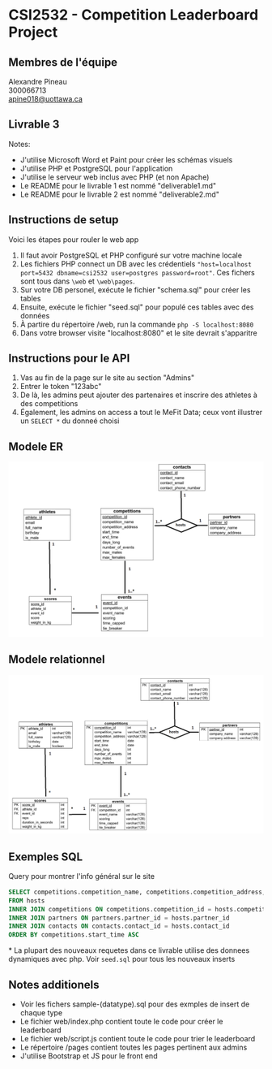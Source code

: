 # CSI2532 - Competition Leaderboard Project

## Membres de l'équipe
Alexandre Pineau  
300066713  
apine018@uottawa.ca

## Livrable 3
Notes:
* J'utilise Microsoft Word et Paint pour créer les schémas visuels
* J'utilise PHP et PostgreSQL pour l'application
* J'utilise le serveur web inclus avec PHP (et non Apache)
* Le README pour le livrable 1 est nommé "deliverable1.md"
* Le README pour le livrable 2 est nommé "deliverable2.md"

## Instructions de setup 
Voici les étapes pour rouler le web app
1. Il faut avoir PostgreSQL et PHP configuré sur votre machine locale
2. Les fichiers PHP connect un DB avec les crédentiels `"host=localhost port=5432 dbname=csi2532 user=postgres password=root"`. Ces fichers sont tous dans `\web` et `\web\pages`.
3. Sur votre DB personel, exécute le fichier "schema.sql" pour créer les tables
4. Ensuite, exécute le fichier "seed.sql" pour populé ces tables avec des données
5. À partire du répertoire /web, run la commande `php -S localhost:8080`
6. Dans votre browser visite "localhost:8080" et le site devrait s'apparitre

## Instructions pour le API
1. Vas au fin de la page sur le site au section "Admins"
2. Entrer le token "123abc"
3. De là, les admins peut ajouter des partenaires et inscrire des athletes à des competitions
4. Également, les admins on access a tout le MeFit Data; ceux vont illustrer un `SELECT *` du donneé choisi

## Modele ER
![alt text](assets/deliverable3/er-model.png "ER Model")

## Modele relationnel
![alt text](assets/deliverable3/relational-model.png "Relational Model")

## Exemples SQL
Query pour montrer l'info général sur le site
```sql
SELECT competitions.competition_name, competitions.competition_address, competitions.start_time, partners.company_name, contacts.contact_name, contacts.contact_email, contacts.contact_phone_number
FROM hosts
INNER JOIN competitions ON competitions.competition_id = hosts.competition_id
INNER JOIN partners ON partners.partner_id = hosts.partner_id
INNER JOIN contacts ON contacts.contact_id = hosts.contact_id
ORDER BY competitions.start_time ASC
```
\* La plupart des nouveaux requetes dans ce livrable utilise des donnees dynamiques avec php. Voir `seed.sql` pour tous les nouveaux inserts

## Notes additionels
- Voir les fichers sample-(datatype).sql pour des exmples de insert de chaque type
- Le fichier web/index.php contient toute le code pour créer le leaderboard
- Le fichier web/script.js contient toute le code pour trier le leaderboard
- Le répertoire /pages contient toutes les pages pertinent aux admins
- J'utilise Bootstrap et JS pour le front end
